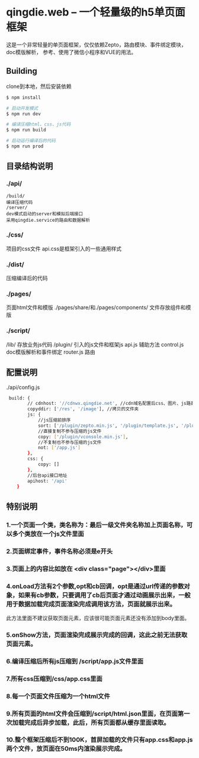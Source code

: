 # qingdie.web – 一个轻量级的h5单页面框架

这是一个非常轻量的单页面框架，仅仅依赖Zepto，路由模块、事件绑定模块，doc模版解析，
参考、使用了微信小程序和VUE的用法。

## Building

clone到本地，然后安装依赖
~~~ sh
$ npm install

# 启动开发模式
$ npm run dev

# 编译压缩html、css、js代码
$ npm run build

# 启动运行编译后的代码
$ npm run prod
~~~

## 目录结构说明
   ### ./api/
    /build/
    编译压缩代码
    /server/
    dev模式启动的server和模拟后端接口
    采用qingdie.service的路由和数据解析
   ### ./css/
   项目的css文件
   api.css是框架引入的一些通用样式 
   ### ./dist/
   压缩编译后的代码 
   ### ./pages/
   页面html文件和模版
     ./pages/share/和./pages/components/ 文件存放组件和模版
   ### ./script/
   /lib/
   存放业务js代码
   /plugin/
   引入的js文件和框架js
   api.js 辅助方法
   control.js doc模版解析和事件绑定
   router.js 路由
## 配置说明
./api/config.js
~~~ sh
 build: {
        // cdnhost: '//cdnwx.qingdie.net', //cdn域名配置后css、图片、js路劲替换为cdn
        copyddir: ['/res', '/image'], //拷贝的文件夹
        js: {
            //js压缩前排序
            sort: ['/plugin/zepto.min.js', '/plugin/template.js', '/plugin/api.js', '/plugin/router.js', '/plugin/control.js', '/plugin/jweixin-1.3.0.js', '/lib/app.js'],
            //直接复制不参与压缩的js文件
            copy: ['/plugin/vconsole.min.js'],
            //不复制也不参与压缩的js文件
            not: ['/app.js']
        },
        css: {
            copy: []
        },
        //后台api接口地址
        apihost: '/api'
    }
~~~

## 特别说明
### 1.一个页面一个类，类名称为：最后一级文件夹名称加上页面名称，可以多个类放在一个js文件里面
### 2.页面绑定事件，事件名称必须是e开头
### 3.页面上的内容比如放在 &lt;div class=&quot;page&quot;&gt;&lt;/div&gt;里面
### 4.onLoad方法有2个参数,opt和cb回调，opt是通过url传递的参数对象，如果有cb参数，只要调用了cb后页面才通过动画展示出来，一般用于数据加载完成页面渲染完成调用该方法，页面就展示出来。
  此方法里面不建议获取页面元素，应该很可能页面元素还没有添加到body里面。
### 5.onShow方法，页面渲染完成展示完成的回调，这此之前无法获取页面元素。
### 6.编译压缩后所有js压缩到 /script/app.js文件里面
### 7.所有css压缩到/css/app.css里面
### 8.每一个页面文件压缩为一个html文件
### 9.所有页面的html文件会压缩到/script/html.json里面，在页面第一次加载完成后异步加载，此后，所有页面都从缓存里面读取。
### 10.整个框架压缩后不到100K，首屏加载的文件只有app.css和app.js两个文件，放页面在50ms内渲染展示完成。